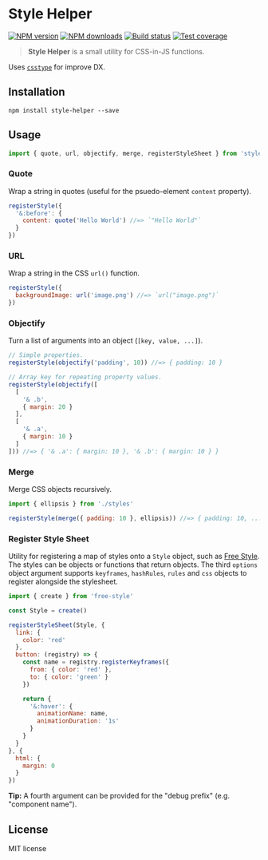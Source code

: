 # Style Helper

[![NPM version](https://img.shields.io/npm/v/style-helper.svg?style=flat)](https://npmjs.org/package/style-helper)
[![NPM downloads](https://img.shields.io/npm/dm/style-helper.svg?style=flat)](https://npmjs.org/package/style-helper)
[![Build status](https://img.shields.io/travis/blakeembrey/style-helper.svg?style=flat)](https://travis-ci.org/blakeembrey/style-helper)
[![Test coverage](https://img.shields.io/coveralls/blakeembrey/style-helper.svg?style=flat)](https://coveralls.io/r/blakeembrey/style-helper?branch=master)

> **Style Helper** is a small utility for CSS-in-JS functions.

Uses [`csstype`](https://github.com/frenic/csstype) for improve DX.

## Installation

```
npm install style-helper --save
```

## Usage

```js
import { quote, url, objectify, merge, registerStyleSheet } from 'style-helper'
```

### Quote

Wrap a string in quotes (useful for the psuedo-element `content` property).

```js
registerStyle({
  '&:before': {
    content: quote('Hello World') //=> `"Hello World"`
  }
})
```

### URL

Wrap a string in the CSS `url()` function.

```js
registerStyle({
  backgroundImage: url('image.png') //=> `url("image.png")`
})
```

### Objectify

Turn a list of arguments into an object (`[key, value, ...]`).

```js
// Simple properties.
registerStyle(objectify('padding', 10)) //=> { padding: 10 }

// Array key for repeating property values.
registerStyle(objectify([
  [
    '& .b',
    { margin: 20 }
  ],
  [
    '& .a',
    { margin: 10 }
  ]
])) //=> { '& .a': { margin: 10 }, '& .b': { margin: 10 } }
```

### Merge

Merge CSS objects recursively.

```js
import { ellipsis } from './styles'

registerStyle(merge({ padding: 10 }, ellipsis)) //=> { padding: 10, ... }
```

### Register Style Sheet

Utility for registering a map of styles onto a `Style` object, such as [Free Style](https://github.com/blakeembrey/free-style). The styles can be objects or functions that return objects. The third `options` object argument supports `keyframes`, `hashRules`, `rules` and `css` objects to register alongside the stylesheet.

```js
import { create } from 'free-style'

const Style = create()

registerStyleSheet(Style, {
  link: {
    color: 'red'
  },
  button: (registry) => {
    const name = registry.registerKeyframes({
      from: { color: 'red' },
      to: { color: 'green' }
    })

    return {
      '&:hover': {
        animationName: name,
        animationDuration: '1s'
      }
    }
  }
}, {
  html: {
    margin: 0
  }
})
```

**Tip:** A fourth argument can be provided for the "debug prefix" (e.g. "component name").

## License

MIT license
